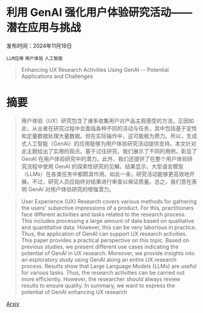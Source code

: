 # 利用 GenAI 强化用户体验研究活动——潜在应用与挑战

发布时间：2024年11月19日

`LLM应用` `用户体验` `人工智能`

> Enhancing UX Research Activities Using GenAI -- Potential Applications and Challenges

# 摘要

> 用户体验（UX）研究包含了诸多收集用户对产品主观感受的方法。正因如此，从业者在研究过程中会面临各种不同的活动与任务，其中包括基于定性和定量数据处理大量数据。但在实际操作中，这可能极为费力。所以，生成式人工智能（GenAI）的应用能够为用户体验研究活动提供支持。本文针对此主题给出了实用的观点。基于过往研究，我们展示了不同的用例，彰显了 GenAI 在用户体验研究中的潜力。此外，我们还提供了在整个用户体验研究流程中使用 GenAI 的探索性研究的见解。结果显示，大型语言模型（LLMs）在各类任务中都颇具作用。如此一来，研究活动能够更高效地开展。不过，研究人员应始终对结果进行审查以保证质量。总之，我们意在表明 GenAI 对用户体验研究的增强潜力。

> User Experience (UX) Research covers various methods for gathering the users' subjective impressions of a product. For this, practitioners face different activities and tasks related to the research process. This includes processing a large amount of data based on qualitative and quantitative data. However, this can be very laborious in practice. Thus, the application of GenAI can support UX research activities. This paper provides a practical perspective on this topic. Based on previous studies, we present different use cases indicating the potential of GenAI in UX research. Moreover, we provide insights into an exploratory study using GenAI along an entire UX research process. Results show that Large Language Models (LLMs) are useful for various tasks. Thus, the research activities can be carried out more efficiently. However, the researcher should always review results to ensure quality. In summary, we want to express the potential of GenAI enhancing UX research

[Arxiv](https://arxiv.org/abs/2411.12289)